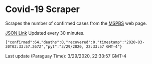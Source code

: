 # Covid-19 Scraper

Scrapes the number of confirmed cases from the [MSPBS](https://www.mspbs.gov.py/covid-19.php) web page.

[JSON Link](https://jmayalag.github.io/covid19-scrape/cases.json)
Updated every 30 minutes.
```
{"confirmed":64,"deaths":0,"recovered":0,"timestamp":"2020-03-30T02:33:57.267Z","pyt":"3/29/2020, 22:33:57 GMT-4"}
```
Last update (Paraguay Time): 3/29/2020, 22:33:57 GMT-4